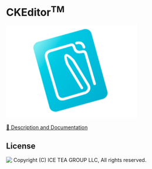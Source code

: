 CKEditor<sup>TM</sup>
====

<img src="../Support/Images/CKEditor.png" width="358" height="252">

[📙 Description and Documentation](https://docs.wisej.com/extensions/extensions/ckeditor)

License
-------
<img src="http://iceteagroup.com/wp-content/uploads/2017/01/Square-64x64-trasp.png" height="20" align="top"> Copyright (C) ICE TEA GROUP LLC, All rights reserved.
